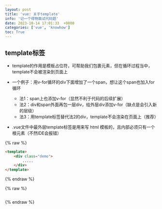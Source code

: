```yaml
---
layout: post
title: 'vue: 关于template'
info: '记一个得物面试代码题'
date: 2023-10-14 17:01:33  +0800
categories: ['vue', 'knowhow']
toc: True
---
```


## template标签

- template的作用是模板占位符，可帮助我们包裹元素，但在循环过程当中，template不会被渲染到页面上

- 一个例子：用v-for循环的div下面增加了一个span，想让这个span也加入for循环
  - 法1：span上也添加v-for（显然不利于代码的后续扩展）
  - 法2：div和span外面再包一层div，给外层div添加v-for（缺点是会引入新的层级）
  - 法3：用template标签替代法2的div，template不会渲染在页面上（推荐）

- .vue文件中最外层template标签是用来写 html 模板的，且内部必须只有一个根元素（不然IDE会报错）


{% raw %}
```html
<template>
    <div class="demo">
        .....
    </div>
</template>
```
{% endraw %}






{% raw %}
```
```
{% endraw %}



<!--![引入图片]({{site.url}}/image/leetcode/2023-10-14-category_tag/image_1.jpg) -->